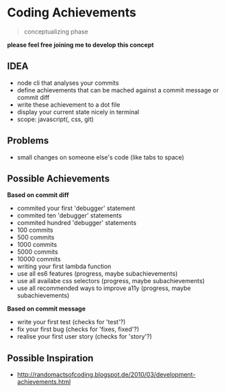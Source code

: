 
# Coding Achievements

> conceptualizing phase

**please feel free joining me to develop this concept**

## IDEA

- node cli that analyses your commits
- define achievements that can be mached against a commit message or commit diff
- write these achievement to a dot file
- display your current state nicely in terminal
- scope: javascript(, css, git)

## Problems

- small changes on someone else's code (like tabs to space)


## Possible Achievements


**Based on commit diff**

- commited your first 'debugger' statement
- commited ten 'debugger' statements
- commited hundred 'debugger' statements
- 100 commits
- 500 commits
- 1000 commits
- 5000 commits
- 10000 commits
- writing your first lambda function
- use all es6 features (progress, maybe subachievements)
- use all availabe css selectors (progress, maybe subachievements)
- use all recommended ways to improve a11y (progress, maybe subachievements)

**Based on commit message**

- write your first test (checks for 'test'?)
- fix your first bug (checks for 'fixes, fixed'?)
- realise your first user story (checks for 'story'?)


## Possible Inspiration

- http://randomactsofcoding.blogspot.de/2010/03/development-achievements.html
